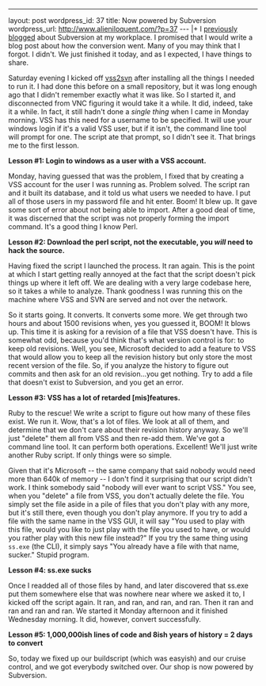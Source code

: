 --- 
layout: post
wordpress_id: 37
title: Now powered by Subversion
wordpress_url: http://www.alieniloquent.com/?p=37
--- |+
I [previously][1] [blogged][2] about Subversion at my workplace. I promised
that I would write a blog post about how the conversion went. Many of you may
think that I forgot. I didn't. We just finished it today, and as I expected, I
have things to share.

Saturday evening I kicked off [vss2svn][3] after installing all the things I
needed to run it. I had done this before on a small repository, but it was
long enough ago that I didn't remember exactly what it was like. So I started
it, and disconnected from VNC figuring it would take it a while. It did,
indeed, take it a while. In fact, it still hadn't done a _single thing_ when I
came in Monday morning. VSS has this need for a username to be specified. It
will use your windows login if it's a valid VSS user, but if it isn't, the
command line tool will prompt for one. The script ate that prompt, so I didn't
see it. That brings me to the first lesson.

**Lesson #1: Login to windows as a user with a VSS account.**

Monday, having guessed that was the problem, I fixed that by creating a VSS
account for the user I was running as. Problem solved. The script ran and it
built its database, and it told us what users we needed to have. I put all of
those users in my password file and hit enter. Boom! It blew up. It gave some
sort of error about not being able to import. After a good deal of time, it
was discerned that the script was not properly forming the import command.
It's a good thing I know Perl.

**Lesson #2: Download the perl script, not the executable, you _will_ need to
hack the source.**

Having fixed the script I launched the process. It ran again. This is the
point at which I start getting really annoyed at the fact that the script
doesn't pick things up where it left off. We are dealing with a very large
codebase here, so it takes a while to analyze. Thank goodness I was running
this on the machine where VSS and SVN are served and not over the network.

So it starts going. It converts. It converts some more. We get through two
hours and about 1500 revisions when, yes you guessed it, BOOM! It blows up.
This time it is asking for a revision of a file that VSS doesn't have. This is
somewhat odd, because you'd think that's what version control is for: to keep
old revisions. Well, you see, Microsoft decided to add a feature to VSS that
would allow you to keep all the revision history but only store the most
recent version of the file. So, if you analyze the history to figure out
commits and then ask for an old revision...you get nothing. Try to add a file
that doesn't exist to Subversion, and you get an error.

**Lesson #3: VSS has a lot of retarded [mis]features.**

Ruby to the rescue! We write a script to figure out how many of these files
exist. We run it. Wow, that's a lot of files. We look at all of them, and
determine that we don't care about their revision history anyway. So we'll
just "delete" them all from VSS and then re-add them. We've got a command line
tool. It can perform both operations. Excellent! We'll just write another Ruby
script. If only things were so simple.

Given that it's Microsoft -- the same company that said nobody would need more
than 640k of memory -- I don't find it surprising that our script didn't work.
I think somebody said "nobody will ever want to script VSS." You see, when you
"delete" a file from VSS, you don't actually delete the file. You simply set
the file aside in a pile of files that you don't play with any more, but it's
still there, even though you don't play anymore. If you try to add a file with
the same name in the VSS GUI, it will say "You used to play with this file,
would you like to just play with the file you used to have, or would you
rather play with this new file instead?" If you try the same thing using
`ss.exe` (the CLI), it simply says "You already have a file with that name,
sucker." Stupid program.

**Lesson #4: ss.exe sucks**

Once I readded all of those files by hand, and later discovered that ss.exe
put them somewhere else that was nowhere near where we asked it to, I kicked
off the script again. It ran, and ran, and ran, and ran. Then it ran and ran
and ran and ran. We started it Monday afternoon and it finished Wednesday
morning. It did, however, convert successfully.

**Lesson #5: 1,000,000ish lines of code and 8ish years of history = 2 days to
convert**

So, today we fixed up our buildscript (which was easyish) and our cruise
control, and we got everybody switched over. Our shop is now powered by
Subversion.

   [1]: http://www.alieniloquent.com/2005/10/20/subversive-joy/

   [2]: http://www.alieniloquent.com/2005/10/20/subversion-apache-windows/

   [3]: http://vss2svn.tigris.org/

